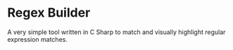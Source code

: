 # Regex Builder #

A very simple tool written in C Sharp to match and visually highlight regular expression matches.

